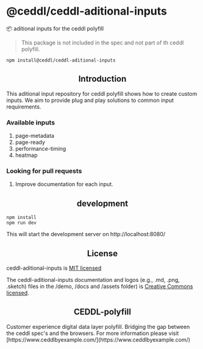 # @ceddl/ceddl-aditional-inputs

📦 aditional inputs for the ceddl polyfill

> This package is not included in the spec and not part of th ceddl polyfill.

```
npm install@ceddl/ceddl-aditional-inputs
```

<h2 align="center">Introduction</h2>

This aditional input repository for ceddl polyfill shows how to create custom inputs. We aim to provide plug and play solutions to common input requirements.

### Available inputs

1. page-metadata
2. page-ready
3. performance-timing
4. heatmap

### Looking for pull requests

1. Improve documentation for each input.

<h2 align="center">development</h2>

```
npm install
npm run dev
```

This will start the development server on  http://localhost:8080/

<h2 align="center">License</h2>

ceddl-aditional-inputs is [MIT licensed]()

The ceddl-aditional-inputs documentation and logos (e.g., .md, .png, .sketch)  files in the /demo, /docs and /assets folder) is [Creative Commons licensed]().

<h2 align="center">CEDDL-polyfill</h2>
Customer experience digital data layer polyfill. Bridging the gap between the ceddl spec's and the browsers.
For more information please visit [https://www.ceddlbyexample.com/](https://www.ceddlbyexample.com/)
